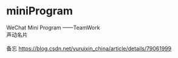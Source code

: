 # miniProgram
WeChat Mini Program ——TeamWork
<br>声动名片
<br>
<br>备忘 https://blog.csdn.net/yuruixin_china/article/details/79061999
